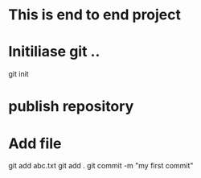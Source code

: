 # This is end to end project
# Initiliase git ..  
git init
# publish repository
# Add file
git add abc.txt
git add .
git commit -m "my first commit"